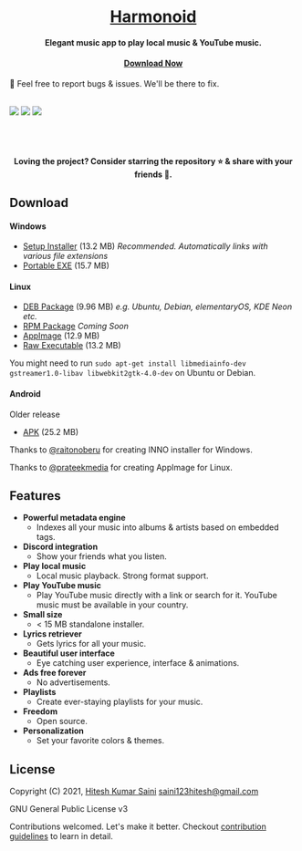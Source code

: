 <h1 align="center"><a href="https://github.com/alexmercerind/harmonoid">Harmonoid</a></h1>
<h4 align="center">Elegant music app to play local music & YouTube music.</h4>

<h4 align="center"><a href='#download'>Download Now</a></h4>

🏁 Feel free to report bugs & issues. We'll be there to fix.
<br></br>


![](https://github.com/harmonoid/harmonoid/blob/assets/harmonoid/windows-final-0.jpg?raw=true)
![](https://github.com/harmonoid/harmonoid/blob/assets/harmonoid/windows-final-1.jpg?raw=true)
![](https://github.com/harmonoid/harmonoid/blob/assets/harmonoid/android-final-0.jpg?raw=true)

<br></br>

<h4  align="center">Loving the project? Consider starring the repository ⭐ & share with your friends 💜.</h4>

## Download

#### **Windows**

- [Setup Installer](https://github.com/harmonoid/harmonoid/releases/latest/download/harmonoid-windows-setup.exe) (13.2 MB) _Recommended. Automatically links with various file extensions_
- [Portable EXE](https://github.com/harmonoid/harmonoid/releases/latest/download/harmonoid-windows-exe.zip) (15.7 MB)

#### **Linux**

- [DEB Package](https://github.com/harmonoid/harmonoid/releases/latest/download/harmonoid-linux-debian.deb) (9.96 MB) _e.g. Ubuntu, Debian, elementaryOS, KDE Neon etc._
- [RPM Package](#) _Coming Soon_
- [AppImage](https://github.com/harmonoid/harmonoid/releases/latest/download/harmonoid-linux-x86_64.AppImage) (12.9 MB)
- [Raw Executable](https://github.com/harmonoid/harmonoid/releases/latest/download/harmonoid-linux-x86_64.tar.gz) (13.2 MB)

You might need to run `sudo apt-get install libmediainfo-dev gstreamer1.0-libav libwebkit2gtk-4.0-dev` on Ubuntu or Debian.


#### **Android**

Older release

- [APK](https://github.com/harmonoid/harmonoid/releases/download/v0.0.8/harmonoid-v0.0.8.apk) (25.2 MB)

Thanks to [@raitonoberu](https://github.com/raitonoberu) for creating INNO installer for Windows.

Thanks to [@prateekmedia](https://github.com/prateekmedia) for creating AppImage for Linux.

## Features

- **Powerful metadata engine**
  - Indexes all your music into albums & artists based on embedded tags.
- **Discord integration**
  - Show your friends what you listen.
- **Play local music**
  - Local music playback. Strong format support.
- **Play YouTube music**
  - Play YouTube music directly with a link or search for it. YouTube music must be available in your country.
- **Small size**
  - < 15 MB standalone installer.
- **Lyrics retriever**
  - Gets lyrics for all your music.
- **Beautiful user interface**
  - Eye catching user experience, interface & animations.
- **Ads free forever**
  - No advertisements.
- **Playlists**
  - Create ever-staying playlists for your music.
- **Freedom**
  - Open source.
- **Personalization**
  - Set your favorite colors & themes.

## License

Copyright (C) 2021, [Hitesh Kumar Saini](https://github.com/alexmercerind) <saini123hitesh@gmail.com>

GNU General Public License v3

Contributions welcomed. Let's make it better.
Checkout [contribution guidelines](https://github.com/harmonoid/harmonoid/blob/master/CONTRIBUTING.md) to learn in detail.
